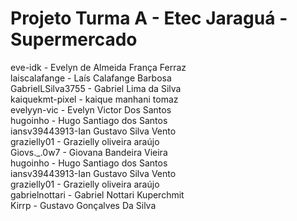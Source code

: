 # Projeto Turma A - Etec Jaraguá - Supermercado

eve-idk - Evelyn de Almeida França Ferraz  
laiscalafange - Laís Calafange Barbosa  
GabrielLSilva3755 - Gabriel Lima da Silva  
kaiquekmt-pixel - kaique manhani tomaz  
evelyyn-vic - Evelyn Victor Dos Santos  
hugoinho - Hugo Santiago dos Santos  
iansv39443913-Ian Gustavo Silva Vento  
grazielly01 - Grazielly oliveira araújo  
Giovs._.0w7 - Giovana Bandeira Vieira  
hugoinho - Hugo Santiago dos Santos  
iansv39443913-Ian Gustavo Silva Vento  
grazielly01 - Grazielly oliveira araújo  
gabrielnottari - Gabriel Nottari Kuperchmit  
Kirrp - Gustavo Gonçalves Da Silva  
